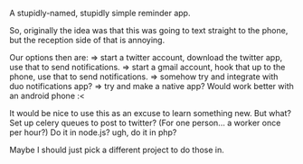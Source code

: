 A stupidly-named, stupidly simple reminder app.


So, originally the idea was that this was going to text straight to the phone, but the reception side of that is 
annoying.

Our options then are:
=> start a twitter account, download the twitter app, use that to send notifications.
=> start a gmail account, hook that up to the phone, use that to send notifications.
=> somehow try and integrate with duo notifications app?
=> try and make a native app?  Would work better with an android phone :<


It would be nice to use this as an excuse to learn something new.  But what?  Set up celery queues to post to twitter?
(For one person... a worker once per hour?)
Do it in node.js?
ugh, do it in php?

Maybe I should just pick a different project to do those in.
